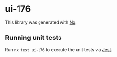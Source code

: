 # ui-176

This library was generated with [Nx](https://nx.dev).

## Running unit tests

Run `nx test ui-176` to execute the unit tests via [Jest](https://jestjs.io).

